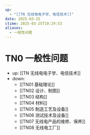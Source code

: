 ```yaml
---
up:
  - "[[TN 无线电电子学、电信技术]]"
date: 2025-03-25
ctime: 2025-03-25T10:29:53
aliases:
  - 一般性问题
---
```


# TN0 一般性问题

- up: [[TN 无线电电子学、电信技术]]
- down:	
	- [[TN01 基础理论]]
	- [[TN02 设计、制图]]
	- [[TN03 结构]]
	- [[TN04 材料]]
	- [[TN05 制造工艺及设备]]
	- [[TN06 测试技术及设备]]
	- [[TN07 无线电产品的维修、保养]]
	- [[TN08 无线电工厂]]
	
